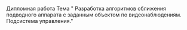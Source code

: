 Дипломная работа 
Тема " Разработка алгоритмов сближения подводного аппарата 
с заданным объектом по видеонаблюдениям. Подсистема управления."